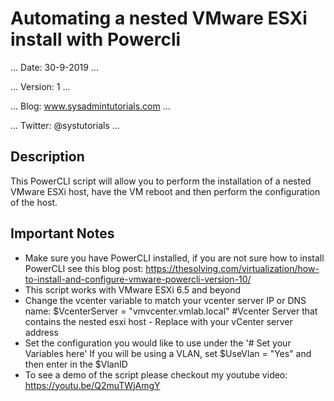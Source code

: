 # Automating a nested VMware ESXi install with Powercli

...
Date: 30-9-2019
...

...
Version: 1
...

...
Blog: www.sysadmintutorials.com
...

...
Twitter: @systutorials
...

## Description

This PowerCLI script will allow you to perform the installation of a nested VMware ESXi host, have the VM reboot and then perform the configuration of the host.

## Important Notes
  
  * Make sure you have PowerCLI installed, if you are not sure how to install PowerCLI see this blog post:
  https://thesolving.com/virtualization/how-to-install-and-configure-vmware-powercli-version-10/
  * This script works with VMware ESXi 6.5 and beyond
  * Change the vcenter variable to match your vcenter server IP or DNS name:
  $VcenterServer = "vmvcenter.vmlab.local" #Vcenter Server that contains the nested esxi host - Replace with your vCenter server address
  * Set the configuration you would like to use under the '# Set your Variables here'
  If you will be using a VLAN, set $UseVlan = "Yes" and then enter in the $VlanID
  * To see a demo of the script please checkout my youtube video: https://youtu.be/Q2muTWjAmgY
